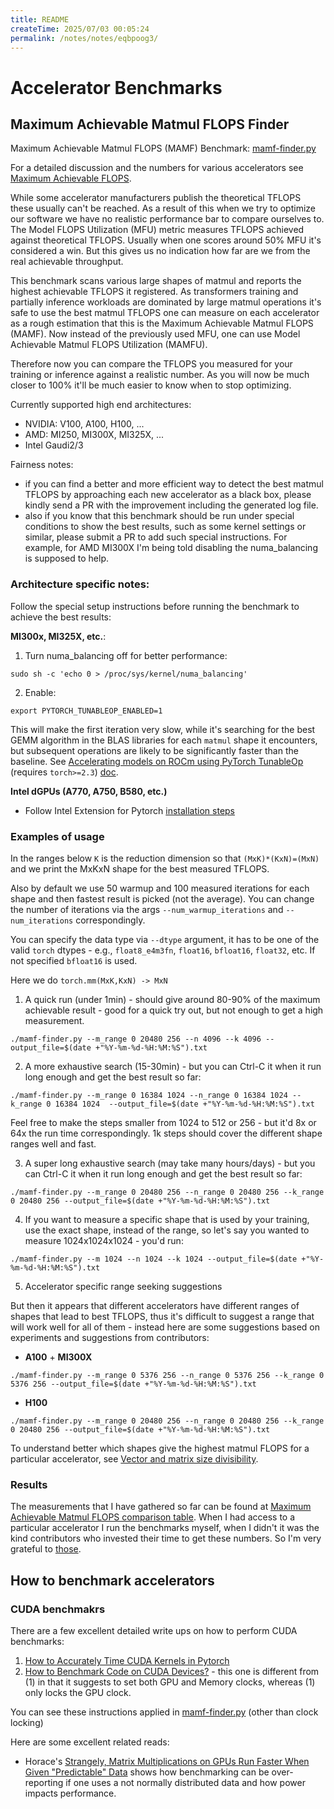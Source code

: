 ```yaml
---
title: README
createTime: 2025/07/03 00:05:24
permalink: /notes/notes/eqbpoog3/
---
```

# Accelerator Benchmarks

## Maximum Achievable Matmul FLOPS Finder

Maximum Achievable Matmul FLOPS (MAMF) Benchmark: [mamf-finder.py](./mamf-finder.py)

For a detailed discussion and the numbers for various accelerators see [Maximum Achievable FLOPS](../#maximum-achievable-flops).

While some accelerator manufacturers publish the theoretical TFLOPS these usually can't be reached. As a result of this when we try to optimize our software we have no realistic performance bar to compare ourselves to. The Model FLOPS Utilization (MFU) metric measures TFLOPS achieved against theoretical TFLOPS. Usually when one scores around 50% MFU it's considered a win. But this gives us no indication how far are we from the real achievable throughput.

This benchmark scans various large shapes of matmul and reports the highest achievable TFLOPS it registered. As transformers training and partially inference workloads are dominated by large matmul operations it's safe to use the best matmul TFLOPS one can measure on each accelerator as a rough estimation that this is the Maximum Achievable Matmul FLOPS (MAMF). Now instead of the previously used MFU, one can use Model Achievable Matmul FLOPS Utilization (MAMFU).

Therefore now you can compare the TFLOPS you measured for your training or inference against a realistic number. As you will now be much closer to 100% it'll be much easier to know when to stop optimizing.

Currently supported high end architectures:
- NVIDIA: V100, A100, H100, ...
- AMD: MI250, MI300X, MI325X, ...
- Intel Gaudi2/3

Fairness notes:
- if you can find a better and more efficient way to detect the best matmul TFLOPS by approaching each new accelerator as a black box, please kindly send a PR with the improvement including the generated log file.
- also if you know that this benchmark should be run under special conditions to show the best results, such as some kernel settings or similar, please submit a PR to add such special instructions. For example, for AMD MI300X I'm being told disabling the numa_balancing is supposed to help.

### Architecture specific notes:

Follow the special setup instructions before running the benchmark to achieve the best results:

**MI300x, MI325X, etc.**:

1. Turn numa_balancing off for better performance:
```
sudo sh -c 'echo 0 > /proc/sys/kernel/numa_balancing'
```
2. Enable:
```
export PYTORCH_TUNABLEOP_ENABLED=1
```
This will make the first iteration very slow, while it's searching for the best GEMM algorithm in the BLAS libraries for each `matmul` shape it encounters, but subsequent operations are likely to be significantly faster than the baseline. See [Accelerating models on ROCm using PyTorch TunableOp](https://rocm.blogs.amd.com/artificial-intelligence/pytorch-tunableop/README.html) (requires `torch>=2.3`) [doc](https://github.com/pytorch/pytorch/blob/main/aten/src/ATen/cuda/tunable/README.md).

**Intel dGPUs (A770, A750, B580, etc.)**
- Follow Intel Extension for Pytorch [installation steps](https://pytorch-extension.intel.com/installation?platform=gpu)

### Examples of usage

In the ranges below `K` is the reduction dimension so that `(MxK)*(KxN)=(MxN)` and we print the MxKxN shape for the best measured TFLOPS.

Also by default we use 50 warmup and 100 measured iterations for each shape and then fastest result is picked (not the average). You can change the number of iterations via the args `--num_warmup_iterations` and `--num_iterations` correspondingly.

You can specify the data type via `--dtype` argument, it has to be one of the valid `torch` dtypes - e.g., `float8_e4m3fn`, `float16`, `bfloat16`, `float32`, etc. If not specified `bfloat16` is used.

Here we do `torch.mm(MxK,KxN) -> MxN`

1. A quick run (under 1min) - should give around 80-90% of the maximum achievable result - good for a quick try out, but not enough to get a high measurement.

```
./mamf-finder.py --m_range 0 20480 256 --n 4096 --k 4096 --output_file=$(date +"%Y-%m-%d-%H:%M:%S").txt
```

2. A more exhaustive search (15-30min) - but you can Ctrl-C it when it run long enough and get the best result so far:

```
./mamf-finder.py --m_range 0 16384 1024 --n_range 0 16384 1024 --k_range 0 16384 1024  --output_file=$(date +"%Y-%m-%d-%H:%M:%S").txt
```

Feel free to make the steps smaller from 1024 to 512 or 256 - but it'd 8x or 64x the run time correspondingly. 1k steps should cover the different shape ranges well and fast.

3. A super long exhaustive search (may take many hours/days) - but you can Ctrl-C it when it run long enough and get the best result so far:

```
./mamf-finder.py --m_range 0 20480 256 --n_range 0 20480 256 --k_range 0 20480 256 --output_file=$(date +"%Y-%m-%d-%H:%M:%S").txt
```

4. If you want to measure a specific shape that is used by your training, use the exact shape, instead of the range, so let's say you wanted to measure 1024x1024x1024 - you'd run:

```
./mamf-finder.py --m 1024 --n 1024 --k 1024 --output_file=$(date +"%Y-%m-%d-%H:%M:%S").txt
```

5. Accelerator specific range seeking suggestions

But then it appears that different accelerators have different ranges of shapes that lead to best TFLOPS, thus it's difficult to suggest a range that will work well for all of them - instead here are some suggestions based on experiments and suggestions from contributors:

- **A100** + **MI300X**

```
./mamf-finder.py --m_range 0 5376 256 --n_range 0 5376 256 --k_range 0 5376 256 --output_file=$(date +"%Y-%m-%d-%H:%M:%S").txt
```

- **H100**

```
./mamf-finder.py --m_range 0 20480 256 --n_range 0 20480 256 --k_range 0 20480 256 --output_file=$(date +"%Y-%m-%d-%H:%M:%S").txt
```

To understand better which shapes give the highest matmul FLOPS for a particular accelerator, see [Vector and matrix size divisibility](../../../training/performance/README.md#vector-and-matrix-size-divisibility).


### Results

The measurements that I have gathered so far can be found at [Maximum Achievable Matmul FLOPS comparison table](../#maximum-achievable-matmul-flops-comparison-table). When I had access to a particular accelerator I run the benchmarks myself, when I didn't it was the kind contributors who invested their time to get these numbers. So I'm very grateful to [those](../../../contributors.md).




## How to benchmark accelerators

### CUDA benchmakrs

There are a few excellent detailed write ups on how to perform CUDA benchmarks:

1. [How to Accurately Time CUDA Kernels in Pytorch](https://www.speechmatics.com/company/articles-and-news/timing-operations-in-pytorch)
2. [How to Benchmark Code on CUDA Devices?](https://salykova.github.io/sgemm-gpu#2-how-to-benchmark-code-on-cuda-devices) - this one is different from (1) in that it suggests to set both GPU and Memory clocks, whereas (1) only locks the GPU clock.

You can see these instructions applied in [mamf-finder.py](./mamf-finder.py) (other than clock locking)

Here are some excellent related reads:

- Horace's [Strangely, Matrix Multiplications on GPUs Run Faster When Given "Predictable" Data](https://www.thonking.ai/p/strangely-matrix-multiplications?utm_source=substack&publication_id=1781836&post_id=142508107) shows how benchmarking can be over-reporting if one uses a not normally distributed data and how power impacts performance.
